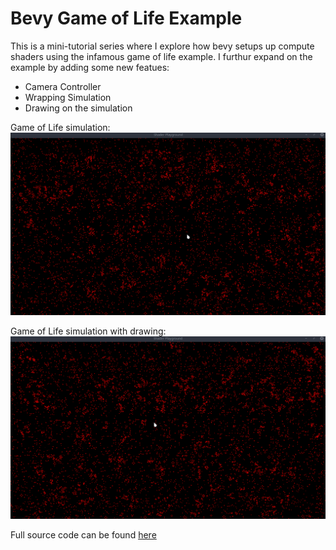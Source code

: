 # Bevy Game of Life Example

This is a mini-tutorial series where I explore how bevy setups up compute shaders using the infamous game of life example. I furthur
expand on the example by adding some new featues:

- Camera Controller
- Wrapping Simulation
- Drawing on the simulation

Game of Life simulation:
![Game of life running](images/gol_running.gif)

Game of Life simulation with drawing:
![Game of life drawing](images/gol_4_drawing.gif)

Full source code can be found [here](https://github.com/lecoqjacob/bevy_shader_playground/tree/main/sims/game_of_life_sim)